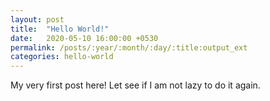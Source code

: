 ```yaml
---
layout: post
title:  "Hello World!"
date:   2020-05-10 16:00:00 +0530
permalink: /posts/:year/:month/:day/:title:output_ext
categories: hello-world
---
```


My very first post here! Let see if I am not lazy to do it again.
